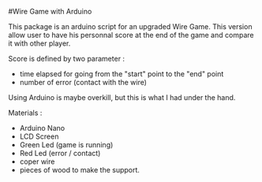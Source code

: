 #Wire Game with Arduino

This package is an arduino script for an upgraded Wire Game.
This version allow user to have his personnal score at the end of the game and compare it with other player.

Score is defined by two parameter :
- time elapsed for going from the "start" point to the "end" point
- number of error (contact with the wire)

Using Arduino is maybe overkill, but this is what I had under the hand.

Materials :
- Arduino Nano
- LCD Screen
- Green Led (game is running)
- Red Led (error / contact)
- coper wire
- pieces of wood to make the support.

